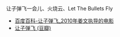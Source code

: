 让子弹飞一会儿、火烧云、Let The Bullets Fly
- [百度百科-让子弹飞_2010年姜文执导的电影](https://baike.baidu.com/item/%E8%AE%A9%E5%AD%90%E5%BC%B9%E9%A3%9E/5358)
- [让子弹飞 (豆瓣)](https://movie.douban.com/subject/3742360/)
